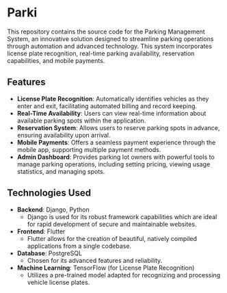 # Parki

This repository contains the source code for the Parking Management System, an innovative solution designed to streamline parking operations through automation and advanced technology. This system incorporates license plate recognition, real-time parking availability, reservation capabilities, and mobile payments.

## Features

- **License Plate Recognition**: Automatically identifies vehicles as they enter and exit, facilitating automated billing and record keeping.
- **Real-Time Availability**: Users can view real-time information about available parking spots within the application.
- **Reservation System**: Allows users to reserve parking spots in advance, ensuring availability upon arrival.
- **Mobile Payments**: Offers a seamless payment experience through the mobile app, supporting multiple payment methods.
- **Admin Dashboard**: Provides parking lot owners with powerful tools to manage parking operations, including setting pricing, viewing usage statistics, and managing spots.

## Technologies Used

- **Backend**: Django, Python
  - Django is used for its robust framework capabilities which are ideal for rapid development of secure and maintainable websites.
- **Frontend**: Flutter
  - Flutter allows for the creation of beautiful, natively compiled applications from a single codebase.
- **Database**: PostgreSQL
  - Chosen for its advanced features and reliability.
- **Machine Learning**: TensorFlow (for License Plate Recognition)
  - Utilizes a pre-trained model adapted for recognizing and processing vehicle license plates.
